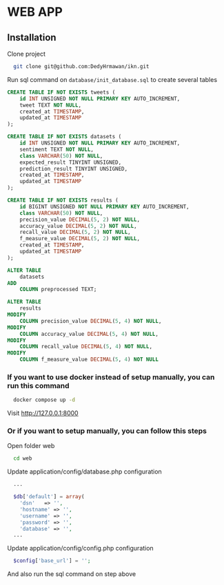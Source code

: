 
# WEB APP

## Installation

Clone project

```bash
  git clone git@github.com:DedyHrmawan/ikn.git
```

Run sql command on `database/init_database.sql` to create several tables
```sql
CREATE TABLE IF NOT EXISTS tweets (
	id INT UNSIGNED NOT NULL PRIMARY KEY AUTO_INCREMENT,
	tweet TEXT NOT NULL,
	created_at TIMESTAMP,
	updated_at TIMESTAMP
);

CREATE TABLE IF NOT EXISTS datasets (
	id INT UNSIGNED NOT NULL PRIMARY KEY AUTO_INCREMENT,
	sentiment TEXT NOT NULL,
	class VARCHAR(50) NOT NULL,
	expected_result TINYINT UNSIGNED,
	prediction_result TINYINT UNSIGNED,
	created_at TIMESTAMP,
	updated_at TIMESTAMP
);

CREATE TABLE IF NOT EXISTS results (
	id BIGINT UNSIGNED NOT NULL PRIMARY KEY AUTO_INCREMENT,
	class VARCHAR(50) NOT NULL,
	precision_value DECIMAL(5, 2) NOT NULL,
	accuracy_value DECIMAL(5, 2) NOT NULL,
	recall_value DECIMAL(5, 2) NOT NULL,
	f_measure_value DECIMAL(5, 2) NOT NULL,
	created_at TIMESTAMP,
	updated_at TIMESTAMP
);

ALTER TABLE
	datasets
ADD
	COLUMN preprocessed TEXT;

ALTER TABLE
	results
MODIFY
	COLUMN precision_value DECIMAL(5, 4) NOT NULL,
MODIFY
	COLUMN accuracy_value DECIMAL(5, 4) NOT NULL,
MODIFY
	COLUMN recall_value DECIMAL(5, 4) NOT NULL,
MODIFY
	COLUMN f_measure_value DECIMAL(5, 4) NOT NULL

```

### If you want to use docker instead of setup manually, you can run this command

```bash
  docker compose up -d
```

Visit http://127.0.0.1:8000

### Or if you want to setup manually, you can follow this steps

Open folder web

```bash
  cd web
```

Update application/config/database.php configuration

```php
  ...

  $db['default'] = array(
	'dsn'	=> '',
	'hostname' => '',
	'username' => '',
	'password' => '',
	'database' => '',
  ...
```

Update application/config/config.php configuration

```php
  $config['base_url'] = '';
```

And also run the sql command on step above
